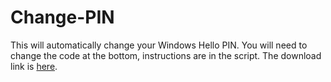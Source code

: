 # Change-PIN
This will automatically change your Windows Hello PIN.
You will need to change the code at the bottom, instructions are in the script.
The download link is [here](https://drive.google.com/uc?id=1AMf_Hy7tdadhbqpQF1iyyPUFei72TFtS&export=download).

